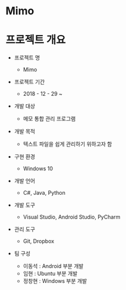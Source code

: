 # Mimo

# 프로젝트 개요
- 프로젝트 명
  * Mimo

- 프로젝트 기간
  * 2018 - 12 - 29 ~

- 개발 대상
  * 메모 통합 관리 프로그램

- 개발 목적
  * 텍스트 파일을 쉽게 관리하기 위하고자 함

- 구현 환경
  * Windows 10

- 개발 언어
  * C#, Java, Python

- 개발 도구
  * Visual Studio, Android Studio, PyCharm

- 관리 도구
  * Git, Dropbox

- 팀 구성
  * 이동석 : Android 부분 개발
  * 임현 : Ubuntu 부분 개발
  * 정창현 : Windows 부분 개발
